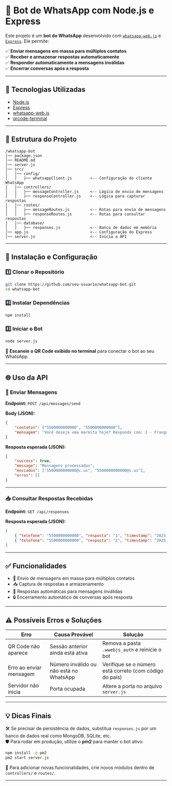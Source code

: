 # 🤖 Bot de WhatsApp com Node.js e Express

Este projeto é um **bot do WhatsApp** desenvolvido com [`whatsapp-web.js`](https://github.com/pedroslopez/whatsapp-web.js) e [`Express`](https://expressjs.com/). Ele permite:

✅ **Enviar mensagens em massa para múltiplos contatos**  
✅ **Receber e armazenar respostas automaticamente**  
✅ **Responder automaticamente a mensagens inválidas**  
✅ **Encerrar conversas após a resposta**  

---

## 🚀 Tecnologias Utilizadas

- [Node.js](https://nodejs.org/)
- [Express](https://expressjs.com/)
- [whatsapp-web.js](https://github.com/pedroslopez/whatsapp-web.js)
- [qrcode-terminal](https://www.npmjs.com/package/qrcode-terminal)

---

## 📂 Estrutura do Projeto

```
/whatsapp-bot
│── package.json
│── README.md
│── server.js
│── src/
│   │── config/
│   │   ├── whatsappClient.js        <-- Configuração do cliente WhatsApp
│   │── controllers/
│   │   ├── messageController.js     <-- Lógica de envio de mensagens
│   │   ├── responseController.js    <-- Lógica para capturar respostas
│   │── routes/
│   │   ├── messageRoutes.js         <-- Rotas para envio de mensagens
│   │   ├── responseRoutes.js        <-- Rotas para consultar respostas
│   │── database/
│   │   ├── responses.js             <-- Banco de dados em memória
│── app.js                           <-- Configuração do Express
│── server.js                        <-- Inicia a API
```

---

## 🔧 Instalação e Configuração

### 1️⃣ Clonar o Repositório

```bash
git clone https://github.com/seu-usuario/whatsapp-bot.git
cd whatsapp-bot
```

### 2️⃣ Instalar Dependências

```bash
npm install
```

### 3️⃣ Iniciar o Bot

```bash
node server.js
```

📌 **Escaneie o QR Code exibido no terminal** para conectar o bot ao seu WhatsApp.

---

## 🌐 Uso da API

### 📩 Enviar Mensagens

**Endpoint:** `POST /api/messages/send`

**Body (JSON):**

```json
{
    "contatos": ["5500000000000", "5500000000000"],
    "mensagem": "Você deseja uma marmita hoje? Responda com: 1 - Frango, 2 - Carne, 3 - Não quero."
}
```

**Resposta esperada (JSON):**

```json
{
    "success": true,
    "message": "Mensagens processadas",
    "enviados": ["5500000000000@c.us", "5500000000000@c.us"],
    "erros": []
}
```

---

### 📥 Consultar Respostas Recebidas

**Endpoint:** `GET /api/responses`

**Resposta esperada (JSON):**

```json
[
    { "telefone": "5500000000000", "resposta": "1", "timestamp": "2025-03-20T12:30:45.000Z" },
    { "telefone": "5500000000000", "resposta": "2", "timestamp": "2025-03-20T12:32:10.000Z" }
]
```

---

## ✅ Funcionalidades

- 📩 Envio de mensagens em massa para múltiplos contatos  
- 📥 Captura de respostas e armazenamento  
- 🚀 Respostas automáticas para mensagens inválidas  
- 🔒 Encerramento automático de conversas após resposta  

---

## ⚠️ Possíveis Erros e Soluções

| Erro                  | Causa Provável                        | Solução                                                  |
|-----------------------|----------------------------------------|-----------------------------------------------------------|
| QR Code não aparece   | Sessão anterior ainda está ativa       | Remova a pasta `.wwebjs_auth` e reinicie o bot            |
| Erro ao enviar mensagem | Número inválido ou não está no WhatsApp | Verifique se o número está correto (com código do país)   |
| Servidor não inicia   | Porta ocupada                          | Altere a porta no arquivo `server.js`                     |

---

## 💡 Dicas Finais

🛠️ Se precisar de persistência de dados, substitua `responses.js` por um banco de dados real como MongoDB, SQLite, etc.  
🛡️ Para rodar em produção, utilize o **pm2** para manter o bot ativo:

```bash
npm install -g pm2
pm2 start server.js
```

🚀 Para adicionar novas funcionalidades, crie novos módulos dentro de `controllers/` e `routes/`.

---
